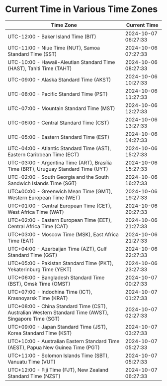# Current Time in Various Time Zones

| Time Zone | Current Time |
|-----------|--------------|
| UTC-12:00 - Baker Island Time (BIT) | 2024-10-07 06:27:33 |
| UTC-11:00 - Niue Time (NUT), Samoa Standard Time (SST) | 2024-10-06 07:27:33 |
| UTC-10:00 - Hawaii-Aleutian Standard Time (HAST), Tahiti Time (TAHT) | 2024-10-06 08:27:33 |
| UTC-09:00 - Alaska Standard Time (AKST) | 2024-10-06 10:27:33 |
| UTC-08:00 - Pacific Standard Time (PST) | 2024-10-06 11:27:33 |
| UTC-07:00 - Mountain Standard Time (MST) | 2024-10-06 12:27:33 |
| UTC-06:00 - Central Standard Time (CST) | 2024-10-06 13:27:33 |
| UTC-05:00 - Eastern Standard Time (EST) | 2024-10-06 14:27:33 |
| UTC-04:00 - Atlantic Standard Time (AST), Eastern Caribbean Time (ECT) | 2024-10-06 15:27:33 |
| UTC-03:00 - Argentina Time (ART), Brasília Time (BRT), Uruguay Standard Time (UYT) | 2024-10-06 15:27:33 |
| UTC-02:00 - South Georgia and the South Sandwich Islands Time (SGT) | 2024-10-06 16:27:33 |
| UTC±00:00 - Greenwich Mean Time (GMT), Western European Time (WET) | 2024-10-06 19:27:33 |
| UTC+01:00 - Central European Time (CET), West Africa Time (WAT) | 2024-10-06 20:27:33 |
| UTC+02:00 - Eastern European Time (EET), Central Africa Time (CAT) | 2024-10-06 21:27:33 |
| UTC+03:00 - Moscow Time (MSK), East Africa Time (EAT) | 2024-10-06 21:27:33 |
| UTC+04:00 - Azerbaijan Time (AZT), Gulf Standard Time (GST) | 2024-10-06 22:27:33 |
| UTC+05:00 - Pakistan Standard Time (PKT), Yekaterinburg Time (YEKT) | 2024-10-06 23:27:33 |
| UTC+06:00 - Bangladesh Standard Time (BST), Omsk Time (OMST) | 2024-10-07 00:27:33 |
| UTC+07:00 - Indochina Time (ICT), Krasnoyarsk Time (KRAT) | 2024-10-07 01:27:33 |
| UTC+08:00 - China Standard Time (CST), Australian Western Standard Time (AWST), Singapore Time (SGT) | 2024-10-07 02:27:33 |
| UTC+09:00 - Japan Standard Time (JST), Korea Standard Time (KST) | 2024-10-07 03:27:33 |
| UTC+10:00 - Australian Eastern Standard Time (AEST), Papua New Guinea Time (PGT) | 2024-10-07 05:27:33 |
| UTC+11:00 - Solomon Islands Time (SBT), Vanuatu Time (VUT) | 2024-10-07 05:27:33 |
| UTC+12:00 - Fiji Time (FJT), New Zealand Standard Time (NZST) | 2024-10-07 06:27:33 |
